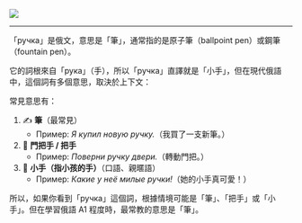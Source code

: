 ![](https://encrypted-tbn0.gstatic.com/images?q=tbn:ANd9GcSJLGQ3xRxuRsEnru3EiWdylLg7GVaEESV8Yg&s)

---

「ручка」是俄文，意思是「筆」，通常指的是原子筆（ballpoint pen）或鋼筆（fountain pen）。

它的詞根來自「рука」（手），所以「ручка」直譯就是「小手」，但在現代俄語中，這個詞有多個意思，取決於上下文：

常見意思有：
1. ✍️ **筆**（最常見）
    - Пример: _Я купил новую ручку._（我買了一支新筆。）
2. 🤲 **門把手 / 把手**
    - Пример: _Поверни ручку двери._（轉動門把。）
3. 👶 **小手（指小孩的手）**（口語、親暱語）
    - Пример: _Какие у неё милые ручки!_（她的小手真可愛！）

所以，如果你看到「ручка」這個詞，根據情境可能是「筆」、「把手」或「小手」。但在學習俄語 A1 程度時，最常教的意思是「筆」。